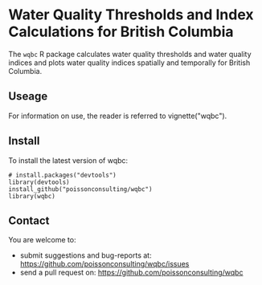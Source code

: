<!-- README.md is generated from README.Rmd. Please edit that file -->
Water Quality Thresholds and Index Calculations for British Columbia
====================================================================

The `wqbc` R package calculates water quality thresholds and water quality indices and plots water quality indices spatially and temporally for British Columbia.

Useage
------

For information on use, the reader is referred to vignette("wqbc").

Install
-------

To install the latest version of wqbc:

    # install.packages("devtools")
    library(devtools)
    install_github("poissonconsulting/wqbc")
    library(wqbc)

Contact
-------

You are welcome to:

-   submit suggestions and bug-reports at: <https://github.com/poissonconsulting/wqbc/issues>
-   send a pull request on: <https://github.com/poissonconsulting/wqbc>
